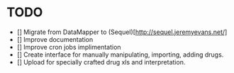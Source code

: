 TODO
====

- [] Migrate from DataMapper to (Sequel)[http://sequel.jeremyevans.net/]
- [] Improve documentation
- [] Improve cron jobs implimentation
- [] Create interface for manually manipulating, importing, adding drugs.
- [] Upload for specially crafted drug xls and interpretation.
